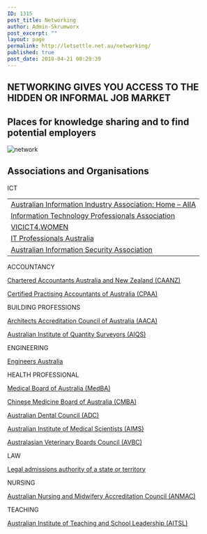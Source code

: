 ```yaml
---
ID: 1315
post_title: Networking
author: Admin-Skrumworx
post_excerpt: ""
layout: page
permalink: http://letsettle.net.au/networking/
published: true
post_date: 2018-04-21 08:29:39
---
```

<h2>NETWORKING GIVES YOU ACCESS TO THE HIDDEN OR INFORMAL JOB MARKET</h2>		
			<h2>Places for knowledge sharing and to find potential employers</h2>		
										<img src="http://letsettle.net.au/wp-content/uploads/elementor/thumbs/network-1-np1jygglv7j2ec1zkqehhciykf8sxjd9c2im9y9i48.png" title="network" alt="network" />											
			<h2>Associations and Organisations</h2>		
												ICT					
					<table width="376"><tbody><tr><td><a href="https://www.aiia.com.au/" target="_blank" rel="noopener">Australian Information Industry Association: Home &#8211; AIIA</a></td></tr><tr><td><a href="https://www.itpa.org.au/" target="_blank" rel="noopener">Information Technology Professionals Association</a></td></tr><tr><td><a href="http://www.vicictforwomen.com.au/" target="_blank" rel="noopener">VICICT4.WOMEN</a></td></tr><tr><td><a href="http://www.professionalsaustralia.org.au/information-technology/" target="_blank" rel="noopener">IT Professionals Australia</a></td></tr><tr><td><a href="https://www.aisa.org.au/" target="_blank" rel="noopener">Australian Information Security Association</a></td></tr></tbody></table>
												ACCOUNTANCY					
					<p><a href="https://www.charteredaccountantsanz.com/">Chartered Accountants Australia and New Zealand (CAANZ)</a></p><p><a href="https://www.cpaaustralia.com.au/" target="_blank" rel="noopener">Certified Practising Accountants of Australia (CPAA)</a></p>
												BUILDING PROFESSIONS					
					<p><a href="https://www.aaca.org.au/" target="_blank" rel="noopener">Architects Accreditation Council of Australia (AACA)</a></p><p><a href="https://www.aiqs.com.au/" target="_blank" rel="noopener">Australian Institute of Quantity Surveyors (AIQS)</a></p>
												ENGINEERING					
					<p><a href="https://www.engineersaustralia.org.au/" target="_blank" rel="noopener">Engineers Australia</a></p>
												HEALTH PROFESSIONAL					
					<p><a href="http://www.medicalboard.gov.au/" target="_blank" rel="noopener">Medical Board of Australia (MedBA)</a></p><p><a href="http://www.chinesemedicineboard.gov.au/" target="_blank" rel="noopener">Chinese Medicine Board of Australia (CMBA)</a></p><p><a href="https://www.adc.org.au/" target="_blank" rel="noopener">Australian Dental Council (ADC)</a></p><p><a href="https://www.aims.org.au/" target="_blank" rel="noopener">Australian Institute of Medical Scientists (AIMS)</a></p><p><a href="https://avbc.asn.au/" target="_blank" rel="noopener">Australasian Veterinary Boards Council (AVBC)</a></p>
												LAW					
					<p><a href="http://www.visabureau.com/australia/lawyers-barristers-solicitors.aspx" target="_blank" rel="noopener">Legal admissions authority of a state or territory</a></p>
												NURSING					
					<p><a href="https://www.anmac.org.au/" target="_blank" rel="noopener">Australian Nursing and Midwifery Accreditation Council (ANMAC)</a></p>
												TEACHING					
					<p><a href="https://www.aitsl.edu.au/" target="_blank" rel="noopener">Australian Institute of Teaching and School Leadership (AITSL)</a></p>